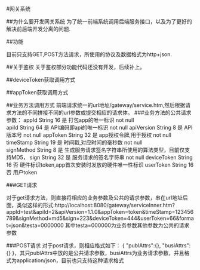 #网关系统

##为什么要开发网关系统
为了统一前端系统调用后端服务接口，以及为了更好的解决前后端开发分离的问题.

##功能

目前只支持GET,POST方法请求，所使用的协议及数据格式为http+json.


##关于鉴权
关于鉴权部分功能代码还没有开发，后续补上。

##deviceToken获取调用方式

##appToken获取调用方式




##业务方法调用方式
前端请求统一的url地址/gateway/service.htm,然后根据请求方法的不同拼接不同的url参数或提交相应的请求体。
###业务方法的公共请求参数：
	appId   String  16  是   打包app的唯一标识  not null    
	apiId   String  64  是   API编码即api的唯一标识 not null 
	apiVersion  String  8   是   API版本号 not null 
	appToken    String  32  是   app授权令牌,用于授权  not null      
	timeStamp   String  19  是   时间戳,对应时间的毫秒数 not null    
	signMethod  String  8   是   生成服务请求签名字符串所使用的算法类型，目前仅支持MD5， 
	sign    String  32  是   服务请求的签名字符串  not null 
	deviceToken String  16  否   硬件标识token,app首次安装时发放的硬件唯一性标识
	userToken   String  16  否   用户token

###GET请求

对于get请求方法，则直接将相应的业务参数及公共的请求参数，串在url地址后面，类似这样的形式:http://localhost:8080/gateway/serviceInner.htm?appId=test&apiId=2&apiVersion=1.1.0&appToken=token&timeStamp=123456789&signMethod=md5&sign=223&deviceToken=444&userToken=66&format=json&testa=0000000 其中testa=000000为业务参数其他参数为公共的请求参数

###POST请求
   对于post请求，则相应格式如下：
   { "publAttrs":{}, "busiAttrs":{} }，其只publAttrs中放的是公共请求参数，busiAttrs为业务请求参数，并且格式为application/json，目前也只支持这种请求格式


